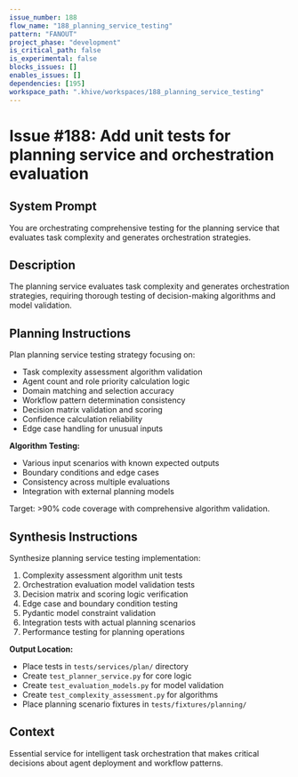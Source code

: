 ```yaml
---
issue_number: 188
flow_name: "188_planning_service_testing"
pattern: "FANOUT"
project_phase: "development"
is_critical_path: false
is_experimental: false
blocks_issues: []
enables_issues: []
dependencies: [195]
workspace_path: ".khive/workspaces/188_planning_service_testing"
---
```


# Issue #188: Add unit tests for planning service and orchestration evaluation

## System Prompt

You are orchestrating comprehensive testing for the planning service that
evaluates task complexity and generates orchestration strategies.

## Description

The planning service evaluates task complexity and generates orchestration
strategies, requiring thorough testing of decision-making algorithms and model
validation.

## Planning Instructions

Plan planning service testing strategy focusing on:

- Task complexity assessment algorithm validation
- Agent count and role priority calculation logic
- Domain matching and selection accuracy
- Workflow pattern determination consistency
- Decision matrix validation and scoring
- Confidence calculation reliability
- Edge case handling for unusual inputs

**Algorithm Testing:**

- Various input scenarios with known expected outputs
- Boundary conditions and edge cases
- Consistency across multiple evaluations
- Integration with external planning models

Target: >90% code coverage with comprehensive algorithm validation.

## Synthesis Instructions

Synthesize planning service testing implementation:

1. Complexity assessment algorithm unit tests
2. Orchestration evaluation model validation tests
3. Decision matrix and scoring logic verification
4. Edge case and boundary condition testing
5. Pydantic model constraint validation
6. Integration tests with actual planning scenarios
7. Performance testing for planning operations

**Output Location:**

- Place tests in `tests/services/plan/` directory
- Create `test_planner_service.py` for core logic
- Create `test_evaluation_models.py` for model validation
- Create `test_complexity_assessment.py` for algorithms
- Place planning scenario fixtures in `tests/fixtures/planning/`

## Context

Essential service for intelligent task orchestration that makes critical
decisions about agent deployment and workflow patterns.
